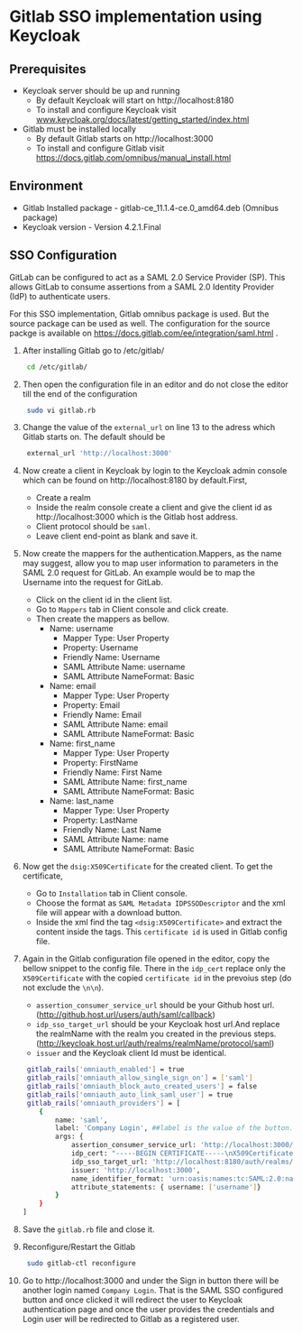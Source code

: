 # Gitlab SSO implementation using Keycloak

## Prerequisites

- Keycloak server should be up and running
    - By default Keycloak will start on http://localhost:8180
    - To install and configure Keycloak visit www.keycloak.org/docs/latest/getting_started/index.html 
- Gitlab must be installed locally
    - By default Gitlab starts on http://localhost:3000
    - To install and configure Gitlab visit https://docs.gitlab.com/omnibus/manual_install.html


## Environment

- Gitlab Installed package - gitlab-ce_11.1.4-ce.0_amd64.deb (Omnibus package)
- Keycloak version - Version 4.2.1.Final


## SSO Configuration 

GitLab can be configured to act as a SAML 2.0 Service Provider (SP). This allows GitLab to consume assertions from a SAML 2.0 Identity Provider (IdP) to authenticate users.

For this SSO implementation, Gitlab omnibus package is used. But the source package can be used as well. The configuration for the source packge is available on https://docs.gitlab.com/ee/integration/saml.html .

1. After installing Gitlab go to /etc/gitlab/
    ```sh 
     cd /etc/gitlab/ 
    ```
2. Then open the configuration file in an editor and do not close the editor till the end of the configuration
    ```sh 
     sudo vi gitlab.rb
    ```
3. Change the value of the `external_url` on line 13 to the adress which Gitlab starts on. The default should be
    ```sh 
     external_url 'http://localhost:3000'
    ```
4. Now create a client in Keycloak by login to the Keycloak admin console which can be found on http://localhost:8180 by default.First,
    - Create a realm 
    - Inside the realm console create a client and give the client id as http://localhost:3000 which is the Gitlab host address.
    - Client protocol should be `saml`.
    - Leave client end-point as blank and save it.
5. Now create the mappers for the authentication.Mappers, as the name may suggest, allow you to map user information to parameters in the SAML 2.0 request for GitLab. An example would be to map the Username into the request for GitLab.
    - Click on the client id in the client list.
    - Go to `Mappers` tab in Client console and click create.
    - Then create the mappers as bellow.
        - Name: username
            - Mapper Type: User Property
            - Property: Username
            - Friendly Name: Username
            - SAML Attribute Name: username
            - SAML Attribute NameFormat: Basic
        - Name: email
            - Mapper Type: User Property
            - Property: Email
            - Friendly Name: Email
            - SAML Attribute Name: email
            - SAML Attribute NameFormat: Basic
        - Name: first_name
            - Mapper Type: User Property
            - Property: FirstName
            - Friendly Name: First Name
            - SAML Attribute Name: first_name
            - SAML Attribute NameFormat: Basic
        - Name: last_name
            - Mapper Type: User Property
            - Property: LastName
            - Friendly Name: Last Name
            - SAML Attribute Name: name
            - SAML Attribute NameFormat: Basic

6. Now get the `dsig:X509Certificate` for the created client. To get the certificate,
    - Go to `Installation` tab in Client console.
    - Choose the format as `SAML Metadata IDPSSODescriptor` and the xml file will appear with a download button.
    - Inside the xml find the tag `<dsig:X509Certificate>` and extract the content inside the tags. This `certificate id` is used in Gitlab config file.
7. Again in the Gitlab configuration file opened in the editor, copy the bellow snippet to the config file. There in the `idp_cert` replace only the `X509Certificate` with the copied `certificate id` in the prevoius step (do not exclude the `\n\n`).
    - `assertion_consumer_service_url` should be your Github host url. (http://github.host.url/users/auth/saml/callback)
    - `idp_sso_target_url` should be your Keycloak host url.And replace the realmName with the realm you created in the previous steps.  (http://keycloak.host.url/auth/realms/realmName/protocol/saml)
    - `issuer` and the Keycloak client Id must be identical.

    ```sh 
     gitlab_rails['omniauth_enabled'] = true
     gitlab_rails['omniauth_allow_single_sign_on'] = ['saml']
     gitlab_rails['omniauth_block_auto_created_users'] = false
     gitlab_rails['omniauth_auto_link_saml_user'] = true
     gitlab_rails['omniauth_providers'] = [
        {
            name: 'saml',
            label: 'Company Login', ##label is the value of the button. Change it as you desire.
            args: {
                assertion_consumer_service_url: 'http://localhost:3000/users/auth/saml/callback',
                idp_cert: "-----BEGIN CERTIFICATE-----\nX509Certificate\n-----END CERTIFICATE-----\n",
                idp_sso_target_url: 'http://localhost:8180/auth/realms/demo/protocol/saml',
                issuer: 'http://localhost:3000',
                name_identifier_format: 'urn:oasis:names:tc:SAML:2.0:nameid-format:persistent',
                attribute_statements: { username: ['username']}
            }
        }
    ]
    ```
8. Save the `gitlab.rb` file and close it. 
9. Reconfigure/Restart the Gitlab
   ```sh 
    sudo gitlab-ctl reconfigure
   ```
10. Go to http://localhost:3000 and under the Sign in button there will be another login named `Company Login`. That is the SAML SSO configured button and once clicked it will redirect the user to Keycloak authentication page and once the user provides the credentials and Login user will be redirected to Gitlab as a registered user.
